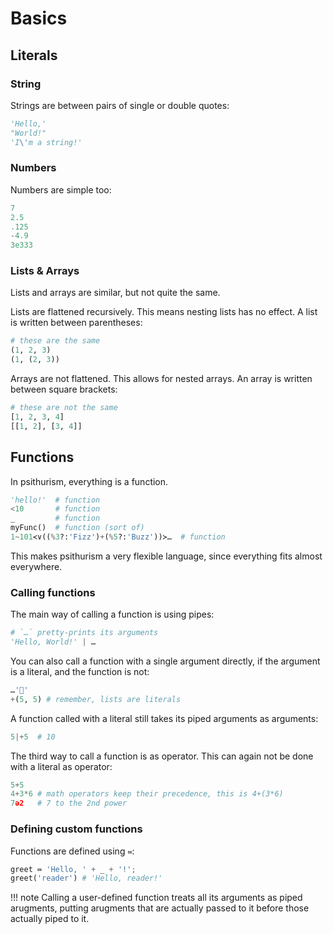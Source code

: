 # Basics

## Literals

### String

Strings are between pairs of single or double quotes:

```py
'Hello,'
"World!"
'I\'m a string!'
```

### Numbers

Numbers are simple too:

```py
7
2.5
.125
-4.9
3e333
```

### Lists & Arrays

Lists and arrays are similar, but not quite the same.

Lists are flattened recursively. This means nesting lists has no effect. A list is written between parentheses:

```py
# these are the same
(1, 2, 3)
(1, (2, 3))
```

Arrays are not flattened. This allows for nested arrays. An array is written between square brackets:

```py
# these are not the same
[1, 2, 3, 4]
[[1, 2], [3, 4]]
```


## Functions

In psithurism, everything is a function.

```py
'hello!'  # function
<10       # function
_         # function
myFunc()  # function (sort of)
1~101≺∨((%3?:'Fizz')+(%5?:'Buzz'))≻…  # function
```

This makes psithurism a very flexible language, since everything fits almost everywhere.

### Calling functions

The main way of calling a function is using pipes:

```py
# `…` pretty-prints its arguments
'Hello, World!' | …
```

You can also call a function with a single argument directly, if the argument is a literal, and the function is not:

```py
…'🍃'
+(5, 5) # remember, lists are literals
```

A function called with a literal still takes its piped arguments as arguments:

```py
5|+5  # 10
```

The third way to call a function is as operator. This can again not be done with a literal as operator:

```py
5+5
4+3*6 # math operators keep their precedence, this is 4+(3*6)
7ə2   # 7 to the 2nd power
```

### Defining custom functions

Functions are defined using `≔`:
```py
greet ≔ 'Hello, ' + _ + '!';
greet('reader') # 'Hello, reader!'
```

!!! note
    Calling a user-defined function treats all its arguments as piped arugments, putting arugments that are actually passed to it before those actually piped to it.